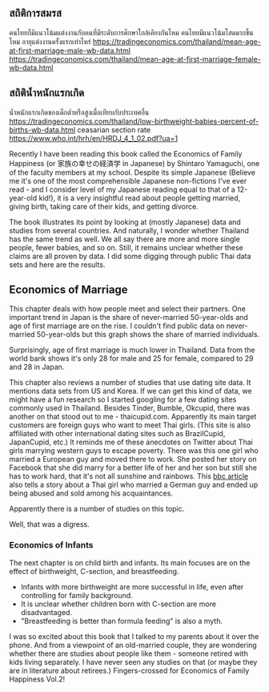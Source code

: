 ## สถิติการสมรส
คนไทยก็มีแนวโน้มแต่งงานกับคนที่มีระดับการศึกษาใกล้เคียงกันไหม
คนไทยมีแนวโน้มโสดมากขึ้นไหม
อายุแต่งงานครั้งแรกเท่าไหร่ 
https://tradingeconomics.com/thailand/mean-age-at-first-marriage-male-wb-data.html
https://tradingeconomics.com/thailand/mean-age-at-first-marriage-female-wb-data.html

## สถิติน้ำหนักแรกเกิด
น้ำหนักแรกเกิดของเด็กต่ำหรือสูงเมื่อเทียบกับประเทศอื่น
https://tradingeconomics.com/thailand/low-birthweight-babies-percent-of-births-wb-data.html
ceasarian section rate
https://www.who.int/hrh/en/HRDJ_4_1_02.pdf?ua=1

Recently I have been reading this book called the Economics of Family Happiness (or 家族の幸せの経済学 in Japanese) by Shintaro Yamaguchi, one of the faculty members at my school. Despite its simple Japanese (Believe me it's one of the most comprehensible Japanese non-fictions I've ever read - and I consider level of my Japanese reading equal to that of a 12-year-old kid!), it is a very insightful read about people getting married, giving birth, taking care of their kids, and getting divorce.

The book illustrates its point by looking at (mostly Japanese) data and studies from several countries. And naturally, I wonder whether Thailand has the same trend as well. We all say there are more and more single people, fewer babies, and so on. Still, it remains unclear whether these claims are all proven by data. I did some digging through public Thai data sets and here are the results.

## Economics of Marriage
This chapter deals with how people meet and select their partners. One important trend in Japan is the share of never-married 50-year-olds and age of first marriage are on the rise. I couldn't find public data on never-married 50-year-olds but this graph shows the share of married individuals.

Surprisingly, age of first marriage is much lower in Thailand. Data from the world bank shows it's only 28 for male and 25 for female, compared to 29 and 28 in Japan.

This chapter also reviews a number of studies that use dating site data. It mentions data sets from US and Korea. If we can get this kind of data, we might have a fun research so I started googling for a few dating sites commonly used in Thailand. Besides Tinder, Bumble, Okcupid, there was another on that stood out to me - thaicupid.com. Apparently its main target customers are foreign guys who want to meet Thai girls. (This site is also affiliated with other international dating sites such as BrazilCupid, JapanCupid, etc.) It reminds me of these anecdotes on Twitter about Thai girls marrying western guys to escape poverty. There was this one girl who married a European guy and moved there to work. She posted her story on Facebook that she did marry for a better life of her and her son but still she has to work hard, that it's not all sunshine and rainbows. This [bbc article](https://www.bbc.com/thai/thailand-47101992) also tells a story about a Thai girl who married a German guy and ended up being abused and sold among his acquaintances.

Apparently there is a number of studies on this topic. 

Well, that was a digress.

### Economics of Infants

The next chapter is on child birth and infants. Its main focuses are on the effect of birthweight, C-section, and breastfeeding. 
- Infants with more birthweight are more successful in life, even after controlling for family background.
- It is unclear whether children born with C-section are more disadvantaged.
- "Breastfeeding is better than formula feeding" is also a myth.






I was so excited about this book that I talked to my parents about it over the phone. And from a viewpoint of an old-married couple, they are wondering whether there are studies about people like them - someone retired with kids living separately. I have never seen any studies on that (or maybe they are in literature about retirees.) Fingers-crossed for Economics of Family Happiness Vol.2!


